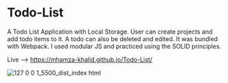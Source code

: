 # Todo-List

A Todo List Application with Local Storage. User can create projects and add todo items to it. A todo can also be deleted and edited.
It was bundled with Webpack. I used modular JS and practiced using the SOLID principles. 

Live --> https://mhamza-khalid.github.io/Todo-List/

![127 0 0 1_5500_dist_index html](https://github.com/mhamza-khalid/Todo-List/assets/125656697/53cb392e-4f0b-48dd-b675-3168e693789f)
